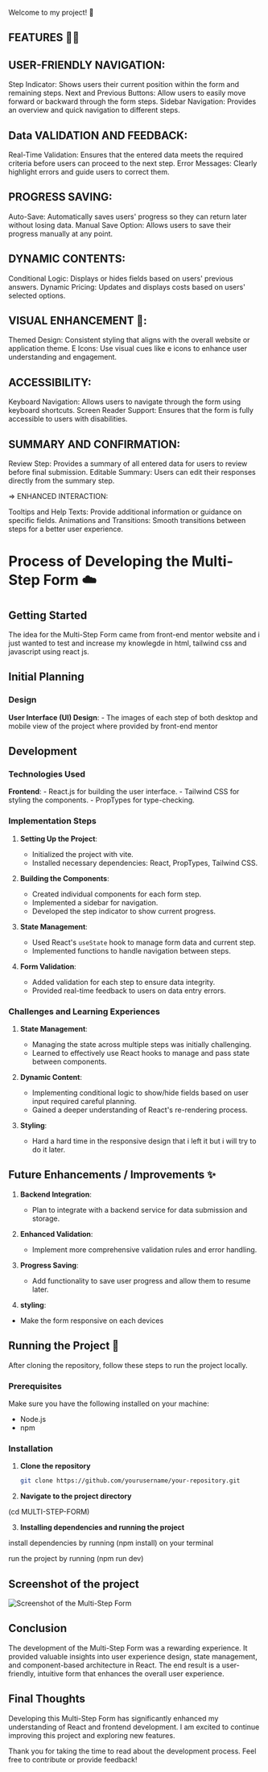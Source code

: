 


Welcome to my project! 🚀

 ## FEATURES 👨‍🍳

## USER-FRIENDLY NAVIGATION:

Step Indicator: Shows users their current position within the form and remaining steps.
Next and Previous Buttons: Allow users to easily move forward or backward through the form steps.
Sidebar Navigation: Provides an overview and quick navigation to different steps.


## Data VALIDATION AND FEEDBACK:

Real-Time Validation: Ensures that the entered data meets the required criteria before users can proceed to the next step.
Error Messages: Clearly highlight errors and guide users to correct them.

## PROGRESS SAVING:

Auto-Save: Automatically saves users' progress so they can return later without losing data.
Manual Save Option: Allows users to save their progress manually at any point.


## DYNAMIC CONTENTS:

Conditional Logic: Displays or hides fields based on users' previous answers.
Dynamic Pricing: Updates and displays costs based on users' selected options.


## VISUAL ENHANCEMENT 📱:

<!-- Responsive Design: Ensures that the form looks and works well on all devices (desktops, tablets, and smartphones). -->
Themed Design: Consistent styling that aligns with the overall website or application theme.
E Icons: Use visual cues like e icons to enhance user understanding and engagement.

## ACCESSIBILITY:

Keyboard Navigation: Allows users to navigate through the form using keyboard shortcuts.
Screen Reader Support: Ensures that the form is fully accessible to users with disabilities.

## SUMMARY AND CONFIRMATION:

Review Step: Provides a summary of all entered data for users to review before final submission.
Editable Summary: Users can edit their responses directly from the summary step.


=> ENHANCED INTERACTION:

Tooltips and Help Texts: Provide additional information or guidance on specific fields.
Animations and Transitions: Smooth transitions between steps for a better user experience.


# Process of Developing the Multi-Step Form ☁️

## Getting Started

The idea for the Multi-Step Form came from front-end mentor website and i just wanted to test and increase my knowlegde in html, tailwind css and javascript using react js.

## Initial Planning


### Design 


 **User Interface (UI) Design**:
    - The images of each step of both desktop and mobile view of the project where provided by front-end mentor

## Development

### Technologies Used

 **Frontend**:
    - React.js for building the user interface.
    - Tailwind CSS for styling the components.
    - PropTypes for type-checking.


### Implementation Steps

1. **Setting Up the Project**:
    - Initialized the project with vite.
    - Installed necessary dependencies: React, PropTypes, Tailwind CSS.

2. **Building the Components**:
    - Created individual components for each form step.
    - Implemented a sidebar for navigation.
    - Developed the step indicator to show current progress.

3. **State Management**:
    - Used React's `useState` hook to manage form data and current step.
    - Implemented functions to handle navigation between steps.

4. **Form Validation**:
    - Added validation for each step to ensure data integrity.
    - Provided real-time feedback to users on data entry errors.

### Challenges and Learning Experiences

1. **State Management**:
    - Managing the state across multiple steps was initially challenging.
    - Learned to effectively use React hooks to manage and pass state between components.

2. **Dynamic Content**:
    - Implementing conditional logic to show/hide fields based on user input required careful planning.
    - Gained a deeper understanding of React's re-rendering process.

3. **Styling**:
    - Hard a hard time in the  responsive design that i left it but i will try to do it later.
   


## Future Enhancements / Improvements ✨

1. **Backend Integration**:
    - Plan to integrate with a backend service for data submission and storage.

2. **Enhanced Validation**:
    - Implement more comprehensive validation rules and error handling.

3. **Progress Saving**:
    - Add functionality to save user progress and allow them to resume later.

4. **styling**:
  - Make the form responsive on each devices


## Running the Project 🚦

After cloning the repository, follow these steps to run the project locally.

### Prerequisites

Make sure you have the following installed on your machine:
- Node.js 
- npm 

### Installation

1. **Clone the repository**

   ```bash
   git clone https://github.com/yourusername/your-repository.git


2. **Navigate to the project directory**  

(cd MULTI-STEP-FORM)

3. **Installing dependencies and running the project**

install dependencies by running (npm install) on your terminal

run the project by running (npm run dev)



## Screenshot of the project

![Screenshot of the Multi-Step Form](./src/images/formimg1.png)


## Conclusion

The development of the Multi-Step Form was a rewarding experience. It provided valuable insights into user experience design, state management, and component-based architecture in React. The end result is a user-friendly, intuitive form that enhances the overall user experience.



## Final Thoughts

Developing this Multi-Step Form has significantly enhanced my understanding of React and frontend development. I am excited to continue improving this project and exploring new features.

Thank you for taking the time to read about the development process. Feel free to contribute or provide feedback!


